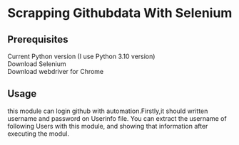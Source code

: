 # Scrapping Githubdata With Selenium


## Prerequisites

Current Python version (I use Python 3.10 version)  
Download Selenium  
Download webdriver for Chrome

## Usage

this module can login github with automation.Firstly,it should written username and password on Userinfo file.
You can extract the username of following Users with this module, and showing that information after executing the modul.
